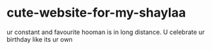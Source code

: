 # cute-website-for-my-shaylaa
ur constant and favourite hooman is in long distance. U celebrate ur birthday like its ur own
